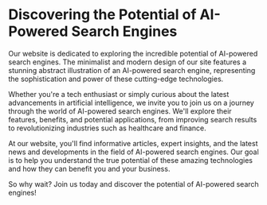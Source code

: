 <!--font:Montserrat-->

# Discovering the Potential of AI-Powered Search Engines

Our website is dedicated to exploring the incredible potential of AI-powered search engines. The minimalist and modern design of our site features a stunning abstract illustration of an AI-powered search engine, representing the sophistication and power of these cutting-edge technologies.

Whether you're a tech enthusiast or simply curious about the latest advancements in artificial intelligence, we invite you to join us on a journey through the world of AI-powered search engines. We'll explore their features, benefits, and potential applications, from improving search results to revolutionizing industries such as healthcare and finance.

At our website, you'll find informative articles, expert insights, and the latest news and developments in the field of AI-powered search engines. Our goal is to help you understand the true potential of these amazing technologies and how they can benefit you and your business.

So why wait? Join us today and discover the potential of AI-powered search engines!

<!--

Write me markdown content of website with wallpaper:

"A wallpaper featuring an abstract illustration of an AI-powered search engine, with a minimalist and modern design."

The header of the page should not be copy of the text but rather a real content of the website which is using this wallpaper.


---


# AI-Powered Search Engine Wallpaper

Welcome to our website featuring a stunning wallpaper of an abstract illustration of an AI-powered search engine. The minimalist and modern design of this wallpaper is sure to add a touch of sophistication to any device.

Whether you're a tech enthusiast or simply appreciate beautiful design, this wallpaper is perfect for you. It's a great way to showcase your love for technology and innovation while adding a touch of style to your desktop or mobile device.

So why wait? Download this amazing wallpaper today and enjoy the beauty of an AI-powered search engine right on your screen!


---


Heading should not include word "wallpaper". The website should not be about the wallpaper itself, wallpaper is just a related background, rewrite whole content.


---


# Discover the Power of AI-Powered Search Engines

Our website is dedicated to exploring the incredible capabilities of AI-powered search engines. To showcase this, we've chosen a stunning abstract illustration of an AI-powered search engine as our background. The minimalist and modern design perfectly represents the power and sophistication of these cutting-edge technologies.

Whether you're a tech enthusiast or simply curious about the latest advancements in artificial intelligence, our website is the perfect place for you. We'll take you on a journey through the world of AI-powered search engines, exploring their features, benefits, and potential applications.

From improving search results to revolutionizing industries such as healthcare and finance, the possibilities of AI-powered search engines are endless. So join us on this exciting journey and discover the true power of these incredible technologies.


---


Heading is too long, rewrite whole content.


---


# Exploring the Power of AI-Powered Search Engines

Our website is dedicated to exploring the incredible capabilities of AI-powered search engines. The minimalist and modern design of our site features a stunning abstract illustration of an AI-powered search engine, showcasing the power and sophistication of these cutting-edge technologies.

Whether you're a tech enthusiast or simply curious about the latest advancements in artificial intelligence, we invite you to join us on a journey through the world of AI-powered search engines. We'll explore their features, benefits, and potential applications, from improving search results to revolutionizing industries such as healthcare and finance.

At our website, you'll find informative articles, expert insights, and the latest news and developments in the field of AI-powered search engines. Our goal is to help you understand the true potential of these amazing technologies and how they can benefit you and your business.

So why wait? Join us today and discover the power of AI-powered search engines!


---


Heading is too long, rewrite whole content.


---


# Discovering the Potential of AI-Powered Search Engines

Our website is dedicated to exploring the incredible potential of AI-powered search engines. The minimalist and modern design of our site features a stunning abstract illustration of an AI-powered search engine, representing the sophistication and power of these cutting-edge technologies.

Whether you're a tech enthusiast or simply curious about the latest advancements in artificial intelligence, we invite you to join us on a journey through the world of AI-powered search engines. We'll explore their features, benefits, and potential applications, from improving search results to revolutionizing industries such as healthcare and finance.

At our website, you'll find informative articles, expert insights, and the latest news and developments in the field of AI-powered search engines. Our goal is to help you understand the true potential of these amazing technologies and how they can benefit you and your business.

So why wait? Join us today and discover the potential of AI-powered search engines!


---


Write me a Google font which is best fitting for the website.

Pick from the list:
- Lobster
- IBM Plex Sans
- Montserrat
- Roboto
- Great Vibes
- Futura
- Playfair Display
- Poppins
- Open Sans
- Lato
- Dancing Script
- Raleway
- Barlow Condensed
- Inter
- Alegreya
- Exo 2
- Orbitron


Write just the font name nothing else.


---


Montserrat

-->
